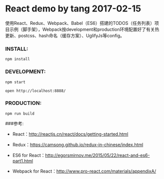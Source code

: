 # React demo by tang 2017-02-15
使用React、Redux、Webpack、Babel（ES6）搭建的TODOS（任务列表）项目示例（脚手架），Webpack按development和production环境配置好了有关热更新、postcss、hash命名（缓存方案）、UglifyJs等config。

### INSTALL:
```npm install```
### DEVELOPMENT:
```npm start```

``` open http://localhost:8888/ ```

### PRODUCTION:
```npm run build```

###参考:
* React：<http://reactjs.cn/react/docs/getting-started.html>

* Redux：<https://camsong.github.io/redux-in-chinese/index.html>

* ES6 for React：<http://egorsmirnov.me/2015/05/22/react-and-es6-part1.html>

* Webpack for React：<http://www.pro-react.com/materials/appendixA/>
